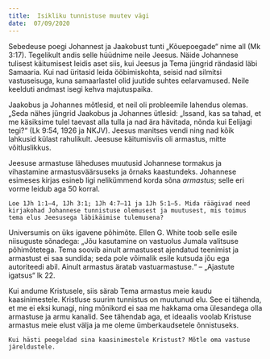 ```yaml
---
title:  Isikliku tunnistuse muutev vägi
date:  07/09/2020
---
```


Sebedeuse poegi Johannest ja Jaakobust tunti „Kõuepoegade“ nime all (Mk 3:17). Tegelikult andis selle hüüdnime neile Jeesus. Näide Johannese tulisest käitumisest leidis aset siis, kui Jeesus ja Tema jüngrid rändasid läbi Samaaria. Kui nad üritasid leida ööbimiskohta, seisid nad silmitsi vastuseisuga, kuna samaarlastel olid juutide suhtes eelarvamused. Neile keelduti andmast isegi kehva majutuspaika.

Jaakobus ja Johannes mõtlesid, et neil oli probleemile lahendus olemas. „Seda nähes jüngrid Jaakobus ja Johannes ütlesid: „Issand, kas sa tahad, et me käsiksime tulel taevast alla tulla ja nad ära hävitada, nõnda kui Eelijagi tegi?“ (Lk 9:54, 1926 ja NKJV). Jeesus manitses vendi ning nad kõik lahkusid külast rahulikult. Jeesuse käitumisviis oli armastus, mitte võitluslikkus.

Jeesuse armastuse läheduses muutusid Johannese tormakus ja vihastamine armastusväärsuseks ja õrnaks kaastundeks. Johannese esimeses kirjas esineb ligi nelikümmend korda sõna _armastus_; selle eri vorme leidub aga 50 korral.

`Loe 1Jh 1:1–4, 1Jh 3:1; 1Jh 4:7–11 ja 1Jh 5:1–5. Mida räägivad need kirjakohad Johannese tunnistuse olemusest ja muutusest, mis toimus tema elus Jeesusega läbikäimise tulemusena?`

Universumis on üks igavene põhimõte. Ellen G. White toob selle esile niisuguste sõnadega: „Jõu kasutamine on vastuolus Jumala valitsuse põhimõtetega. Tema soovib ainult armastusest ajendatud teenimist ja armastust ei saa sundida; seda pole võimalik esile kutsuda jõu ega autoriteedi abil. Ainult armastus äratab vastuarmastuse.“ – „Ajastute igatsus“ lk 22.

Kui andume Kristusele, siis särab Tema armastus meie kaudu kaasinimestele. Kristluse suurim tunnistus on muutunud elu. See ei tähenda, et me ei eksi kunagi, ning mõnikord ei saa me hakkama oma ülesandega olla armastuse ja armu kanalid. See tähendab aga, et ideaalis voolab Kristuse armastus meie elust välja ja me oleme ümberkaudsetele õnnistuseks.

`Kui hästi peegeldad sina kaasinimestele Kristust? Mõtle oma vastuse järeldustele.`
